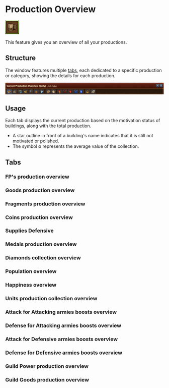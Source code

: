 # Production Overview

![Icon](./.images/production-overview-icon.png)

This feature gives you an overview of all your productions.

## Structure

The window features multiple [tabs](#tabs), each dedicated to a specific production or category, showing the details for each production.

![Structure](./.images/production-overview-structure.png)

## Usage

Each tab displays the current production based on the motivation status of buildings, along with the total production.

 - A star outline in front of a building's name indicates that it is still not motivated or polished.
 - The symbol ∅ represents the average value of the collection.

## Tabs

### FP's production overview
### Goods production overview
### Fragments production overview
### Coins production overview
### Supplies Defensive
### Medals production overview
### Diamonds collection overview
### Population overview
### Happiness overview
### Units production collection overview
### Attack for Attacking armies boosts overview
### Defense for Attacking armies boosts overview
### Attack for Defensive armies boosts overview
### Defense for Defensive armies boosts overview
### Guild Power production overview
### Guild Goods production overview
